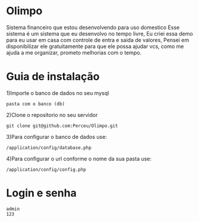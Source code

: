 # Olimpo
Sistema financeiro que estou desenvolvendo para uso domestico
Esse sistema é um sistema que eu desenvolvo no tempo livre,
Eu criei essa demo para eu usar em casa com controle de entra e saida de valores,
Pensei em disponibilizar ele gratuitamente para que ele possa ajudar vcs, como me ajuda a me organizar,
prometo melhorias com o tempo.

# Guia de instalação
1)Importe o banco de dados no seu mysql

```
pasta com o banco (db)
```

2)Clone o repositorio no seu servidor

```
git clone git@github.com:Perceu/Olimpo.git
```

3)Para configurar o banco de dados use:

```
/application/config/database.php
```

4)Para configurar o url conforme o nome da sua pasta use:

```
/application/config/config.php
```

# Login e senha
```
admin
123
```
